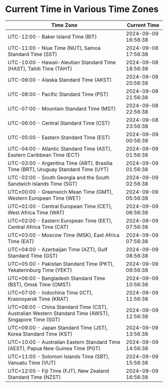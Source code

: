 # Current Time in Various Time Zones

| Time Zone | Current Time |
|-----------|--------------|
| UTC-12:00 - Baker Island Time (BIT) | 2024-09-09 16:56:38 |
| UTC-11:00 - Niue Time (NUT), Samoa Standard Time (SST) | 2024-09-08 17:56:38 |
| UTC-10:00 - Hawaii-Aleutian Standard Time (HAST), Tahiti Time (TAHT) | 2024-09-08 18:56:38 |
| UTC-09:00 - Alaska Standard Time (AKST) | 2024-09-08 20:56:38 |
| UTC-08:00 - Pacific Standard Time (PST) | 2024-09-08 21:56:38 |
| UTC-07:00 - Mountain Standard Time (MST) | 2024-09-08 22:56:38 |
| UTC-06:00 - Central Standard Time (CST) | 2024-09-08 23:56:38 |
| UTC-05:00 - Eastern Standard Time (EST) | 2024-09-09 00:56:38 |
| UTC-04:00 - Atlantic Standard Time (AST), Eastern Caribbean Time (ECT) | 2024-09-09 01:56:38 |
| UTC-03:00 - Argentina Time (ART), Brasília Time (BRT), Uruguay Standard Time (UYT) | 2024-09-09 01:56:38 |
| UTC-02:00 - South Georgia and the South Sandwich Islands Time (SGT) | 2024-09-09 02:56:38 |
| UTC±00:00 - Greenwich Mean Time (GMT), Western European Time (WET) | 2024-09-09 05:56:38 |
| UTC+01:00 - Central European Time (CET), West Africa Time (WAT) | 2024-09-09 06:56:38 |
| UTC+02:00 - Eastern European Time (EET), Central Africa Time (CAT) | 2024-09-09 07:56:38 |
| UTC+03:00 - Moscow Time (MSK), East Africa Time (EAT) | 2024-09-09 07:56:38 |
| UTC+04:00 - Azerbaijan Time (AZT), Gulf Standard Time (GST) | 2024-09-09 08:56:38 |
| UTC+05:00 - Pakistan Standard Time (PKT), Yekaterinburg Time (YEKT) | 2024-09-09 09:56:38 |
| UTC+06:00 - Bangladesh Standard Time (BST), Omsk Time (OMST) | 2024-09-09 10:56:38 |
| UTC+07:00 - Indochina Time (ICT), Krasnoyarsk Time (KRAT) | 2024-09-09 11:56:38 |
| UTC+08:00 - China Standard Time (CST), Australian Western Standard Time (AWST), Singapore Time (SGT) | 2024-09-09 12:56:38 |
| UTC+09:00 - Japan Standard Time (JST), Korea Standard Time (KST) | 2024-09-09 13:56:38 |
| UTC+10:00 - Australian Eastern Standard Time (AEST), Papua New Guinea Time (PGT) | 2024-09-09 14:56:38 |
| UTC+11:00 - Solomon Islands Time (SBT), Vanuatu Time (VUT) | 2024-09-09 15:56:38 |
| UTC+12:00 - Fiji Time (FJT), New Zealand Standard Time (NZST) | 2024-09-09 16:56:38 |
